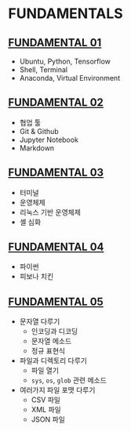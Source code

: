 # FUNDAMENTALS

## [FUNDAMENTAL 01](01.md)
- Ubuntu, Python, Tensorflow
- Shell, Terminal
- Anaconda, Virtual Environment

## [FUNDAMENTAL 02](02.md)
- 협업 툴
- Git & Github
- Jupyter Notebook
- Markdown

## [FUNDAMENTAL 03](03.md)
- 터미널
- 운영체제
- 리눅스 기반 운영체제
- 셸 심화

## [FUNDAMENTAL 04](04.md)
- 파이썬
- 피보나 치킨

## [FUNDAMENTAL 05](05.md)
- 문자열 다루기
  - 인코딩과 디코딩
  - 문자열 메소드
  - 정규 표현식
- 파일과 디렉토리 다루기
	- 파일 열기
    - `sys`, `os`, `glob` 관련 메소드
- 여러가지 파일 포맷 다루기
	- CSV 파일
	- XML 파일
	- JSON 파일